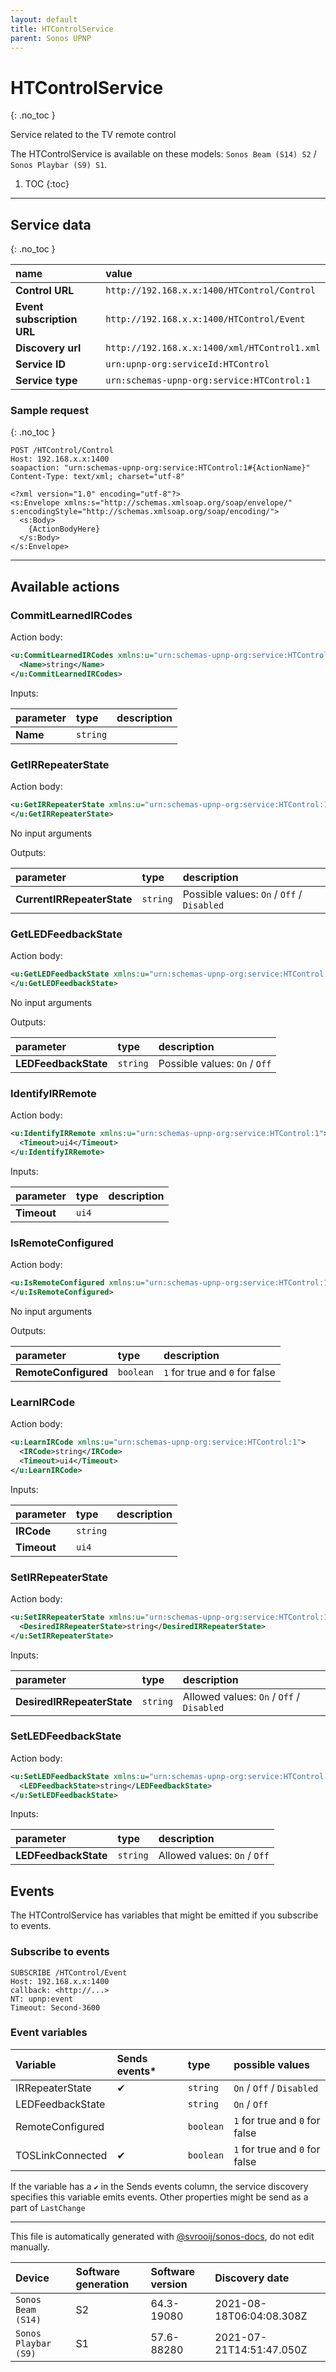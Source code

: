 ```yaml
---
layout: default
title: HTControlService
parent: Sonos UPNP
---
```

# HTControlService
{: .no_toc }

Service related to the TV remote control

The HTControlService is available on these models: `Sonos Beam (S14) S2` / `Sonos Playbar (S9) S1`.

1. TOC
{:toc}

---

## Service data
{: .no_toc }

| name | value |
|:-----|:------|
| **Control URL** | `http://192.168.x.x:1400/HTControl/Control` |
| **Event subscription URL** | `http://192.168.x.x:1400/HTControl/Event` |
| **Discovery url** | `http://192.168.x.x:1400/xml/HTControl1.xml` |
| **Service ID** | `urn:upnp-org:serviceId:HTControl` |
| **Service type** | `urn:schemas-upnp-org:service:HTControl:1` |

### Sample request
{: .no_toc }

```http
POST /HTControl/Control
Host: 192.168.x.x:1400
soapaction: "urn:schemas-upnp-org:service:HTControl:1#{ActionName}"
Content-Type: text/xml; charset="utf-8"

<?xml version="1.0" encoding="utf-8"?>
<s:Envelope xmlns:s="http://schemas.xmlsoap.org/soap/envelope/" s:encodingStyle="http://schemas.xmlsoap.org/soap/encoding/">
  <s:Body>
    {ActionBodyHere}
  </s:Body>
</s:Envelope>
```

---

## Available actions

### CommitLearnedIRCodes

Action body:

```xml
<u:CommitLearnedIRCodes xmlns:u="urn:schemas-upnp-org:service:HTControl:1">
  <Name>string</Name>
</u:CommitLearnedIRCodes>
```

Inputs:

| parameter | type | description |
|:----------|:-----|:------------|
| **Name** | `string` |  |

### GetIRRepeaterState

Action body:

```xml
<u:GetIRRepeaterState xmlns:u="urn:schemas-upnp-org:service:HTControl:1">
</u:GetIRRepeaterState>
```

No input arguments

Outputs:

| parameter | type | description |
|:----------|:-----|:------------|
| **CurrentIRRepeaterState** | `string` |  Possible values: `On` / `Off` / `Disabled` |

### GetLEDFeedbackState

Action body:

```xml
<u:GetLEDFeedbackState xmlns:u="urn:schemas-upnp-org:service:HTControl:1">
</u:GetLEDFeedbackState>
```

No input arguments

Outputs:

| parameter | type | description |
|:----------|:-----|:------------|
| **LEDFeedbackState** | `string` |  Possible values: `On` / `Off` |

### IdentifyIRRemote

Action body:

```xml
<u:IdentifyIRRemote xmlns:u="urn:schemas-upnp-org:service:HTControl:1">
  <Timeout>ui4</Timeout>
</u:IdentifyIRRemote>
```

Inputs:

| parameter | type | description |
|:----------|:-----|:------------|
| **Timeout** | `ui4` |  |

### IsRemoteConfigured

Action body:

```xml
<u:IsRemoteConfigured xmlns:u="urn:schemas-upnp-org:service:HTControl:1">
</u:IsRemoteConfigured>
```

No input arguments

Outputs:

| parameter | type | description |
|:----------|:-----|:------------|
| **RemoteConfigured** | `boolean` |  `1` for true and `0` for false  |

### LearnIRCode

Action body:

```xml
<u:LearnIRCode xmlns:u="urn:schemas-upnp-org:service:HTControl:1">
  <IRCode>string</IRCode>
  <Timeout>ui4</Timeout>
</u:LearnIRCode>
```

Inputs:

| parameter | type | description |
|:----------|:-----|:------------|
| **IRCode** | `string` |  |
| **Timeout** | `ui4` |  |

### SetIRRepeaterState

Action body:

```xml
<u:SetIRRepeaterState xmlns:u="urn:schemas-upnp-org:service:HTControl:1">
  <DesiredIRRepeaterState>string</DesiredIRRepeaterState>
</u:SetIRRepeaterState>
```

Inputs:

| parameter | type | description |
|:----------|:-----|:------------|
| **DesiredIRRepeaterState** | `string` |  Allowed values: `On` / `Off` / `Disabled` |

### SetLEDFeedbackState

Action body:

```xml
<u:SetLEDFeedbackState xmlns:u="urn:schemas-upnp-org:service:HTControl:1">
  <LEDFeedbackState>string</LEDFeedbackState>
</u:SetLEDFeedbackState>
```

Inputs:

| parameter | type | description |
|:----------|:-----|:------------|
| **LEDFeedbackState** | `string` |  Allowed values: `On` / `Off` |

## Events

The HTControlService has variables that might be emitted if you subscribe to events.

### Subscribe to events

```http
SUBSCRIBE /HTControl/Event
Host: 192.168.x.x:1400
callback: <http://...>
NT: upnp:event
Timeout: Second-3600
```

### Event variables

| Variable | Sends events* | type | possible values |
|:---------|:-------------|:-----|:----------------|
| IRRepeaterState | ✔ | `string` | `On` / `Off` / `Disabled` |
| LEDFeedbackState |  | `string` | `On` / `Off` |
| RemoteConfigured |  | `boolean` |  `1` for true and `0` for false  |
| TOSLinkConnected | ✔ | `boolean` |  `1` for true and `0` for false  |

If the variable has a `✔` in the Sends events column, the service discovery specifies this variable emits events. Other properties might be send as a part of `LastChange`

---

This file is automatically generated with [@svrooij/sonos-docs](https://github.com/svrooij/sonos-api-docs/tree/main/generator/sonos-docs), do not edit manually.

| Device | Software generation | Software version | Discovery date |
|:-------|:--------------------|:-----------------|:---------------|
| `Sonos Beam (S14)` | S2 | 64.3-19080 | 2021-08-18T06:04:08.308Z |
| `Sonos Playbar (S9)` | S1 | 57.6-88280 | 2021-07-21T14:51:47.050Z |
